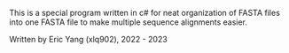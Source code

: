 This is a special program written in c# for neat organization of FASTA files into one FASTA file to make multiple sequence alignments easier.

Written by Eric Yang (xlq902), 2022 - 2023
